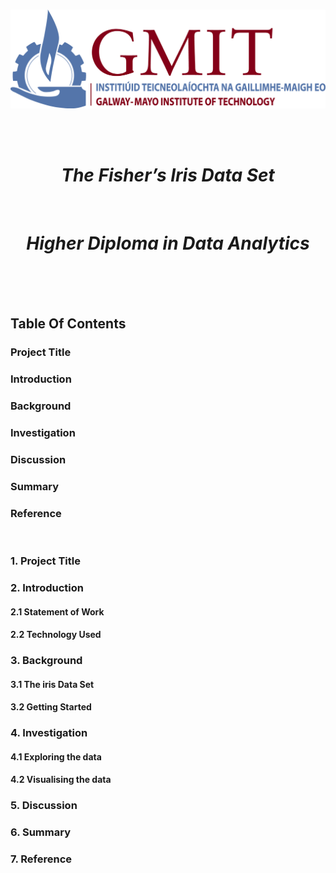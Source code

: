 <br/>

<p align="center">
  <img src="./JPEGs/GMIT_logo.jpg" width="550" />
</p>  <Source: https://image.ibb.co/gw4Gen/Index_GMIT.png>


<br/>
<br/>

<h1 align="center"><em><strong>The Fisher’s Iris Data Set  </h1></em></strong><br/>
<h1 align="center"><em><strong>Higher Diploma in Data Analytics  </h1></em></strong><br/>

<br/>
<br/>


## Table Of Contents 
### Project Title
### Introduction
### Background 
### Investigation
### Discussion
### Summary
### Reference

<br/>


### 1. Project Title 

### 2. Introduction 
#### 2.1 Statement of Work 
#### 2.2 Technology Used 
### 3. Background 
#### 3.1 The iris Data Set 
#### 3.2 Getting Started  
### 4. Investigation
#### 4.1 Exploring the data
#### 4.2 Visualising the data
### 5. Discussion <br>
### 6. Summary <br>
### 7. Reference <br>


<br>




































